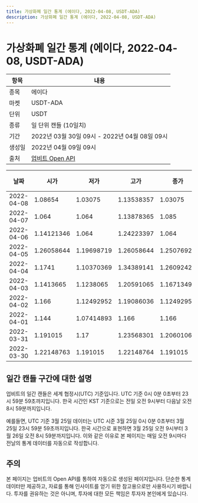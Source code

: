 ```yaml
---
title: 가상화폐 일간 통계 (에이다, 2022-04-08, USDT-ADA)
description: 가상화폐 일간 통계 (에이다, 2022-04-08, USDT-ADA)
---
```



가상화폐 일간 통계 (에이다, 2022-04-08, USDT-ADA)
===

|항목|내용|
|--|--|
|종목|에이다|
|마켓|USDT-ADA|
|단위|USDT|
|종류|일 단위 캔들 (10일치)|
|기간|2022년 03월 30일 09시 - 2022년 04월 08일 09시|
|생성일|2022년 04월 09일 09시|
|출처|[업비트 Open API](https://docs.upbit.com)|


|날짜|시가|저가|고가|종가|비고|
|--|--|--|--|--|--|
|2022-04-08|1.08654|1.03075|1.13538357|1.03075|    |
|2022-04-07|1.064|1.064|1.13878365|1.085|    |
|2022-04-06|1.14121346|1.064|1.24223397|1.064|    |
|2022-04-05|1.26058644|1.19698719|1.26058644|1.25076922|    |
|2022-04-04|1.1741|1.10370369|1.34389141|1.26092427|    |
|2022-04-03|1.1413665|1.1238065|1.20591065|1.16713499|    |
|2022-04-02|1.166|1.12492952|1.19086036|1.12492952|    |
|2022-04-01|1.144|1.07414893|1.166|1.166|    |
|2022-03-31|1.191015|1.17|1.23568301|1.20601067|    |
|2022-03-30|1.22148763|1.191015|1.22148764|1.191015|    |


일간 캔들 구간에 대한 설명
---


업비트의 일간 캔들은 세계 협정시(UTC) 기준입니다. 
UTC 기준 0시 0분 0초부터 23시 59분 59초까지입니다. 
한국 시간인 KST 기준으로는 전일 오전 9시부터 다음날 오전 8시 59분까지입니다. 


예를들면, UTC 기준 3월 25일 데이터는 UTC 시준 3월 25일 0시 0분 0초부터 3월 25일 23시 59분 59초까지입니다. 
한국 시간으로 표현하면 3월 25일 오전 9시부터 3월 26일 오전 8시 59분까지입니다. 
이와 같은 이유로 본 페이지는 매일 오전 9시마다 전날의 통계 데이터를 자동으로 작성합니다. 


주의
---


본 페이지는 업비트의 Open API를 통하여 자동으로 생성된 페이지입니다. 
단순한 통계 데이터만 제공하고, 자료를 통해 인사이트를 얻기 위한 참고용으로만 사용하시기 바랍니다. 
투자를 권유하는 것은 아니며, 투자에 대한 모든 책임은 투자자 본인에게 있습니다. 
